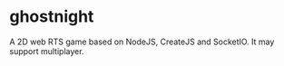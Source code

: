 # ghostnight

A 2D web RTS game based on NodeJS, CreateJS and SocketIO.
It may support multiplayer.
